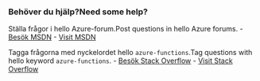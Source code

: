 ### <a name="need-some-help"></a><span data-ttu-id="8d6e8-101">Behöver du hjälp?</span><span class="sxs-lookup"><span data-stu-id="8d6e8-101">Need some help?</span></span>
<span data-ttu-id="8d6e8-102">Ställa frågor i hello Azure-forum.</span><span class="sxs-lookup"><span data-stu-id="8d6e8-102">Post questions in hello Azure forums.</span></span><span data-ttu-id="8d6e8-103"> - [Besök MSDN](http://go.microsoft.com/fwlink/?LinkId=780719)</span><span class="sxs-lookup"><span data-stu-id="8d6e8-103"> - [Visit MSDN](http://go.microsoft.com/fwlink/?LinkId=780719)</span></span>

<span data-ttu-id="8d6e8-104">Tagga frågorna med nyckelordet hello `azure-functions`.</span><span class="sxs-lookup"><span data-stu-id="8d6e8-104">Tag questions with hello keyword `azure-functions`.</span></span><span data-ttu-id="8d6e8-105"> - [Besök Stack Overflow](http://stackoverflow.com/questions/tagged/azure-functions)</span><span class="sxs-lookup"><span data-stu-id="8d6e8-105"> - [Visit Stack Overflow](http://stackoverflow.com/questions/tagged/azure-functions)</span></span>

